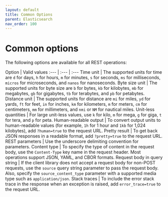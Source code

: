 ```yaml
---
layout: default
title: Common Options
parent: Elasticsearch
nav_order: 100
---
```


# Common options

The following options are available for all REST operations:

Option | Valid values
:--- | :--- | :---
Time unit | The supported units for time are `d` for days, `h` for hours, `m` for minutes, `s` for seconds, `ms` for milliseconds, `micros` for microseconds, and `nanos` for nanoseconds.
Byte size unit | The supported units for byte size are `b` for bytes, `kb` for kilobytes, `mb` for megabytes, `gb` for gigabytes, `tb` for terabytes, and `pb` for petabytes.
Distance unit | The supported units for distance are `mi` for miles, `yd` for yards, `ft` for feet, `in` for inches, `km` for kilometers, `m` for meters, `cm` for centimeters, `mm` for millimeters, and `nmi` or `NM` for nautical miles.
Unit-less quantities | For large unit-less values, use `k` for kilo, `m` for mega, `g` for giga, `t` for tera, and `p` for peta.
Human-readable output | To convert output units to human-readable values (for example, `1h` for 1 hour and `1kb` for 1,024 kilobytes), add `?human=true` to the request URL.
Pretty result | To get back JSON responses in a readable format, add `?pretty=true` to the request URL.
REST parameters | Use the underscore delimiting convention for parameters.
Content type | To specify the type of content in the request body, use the `Content-Type` key name in the request header. Most operations support JSON, YAML, and CBOR formats.
Request body in query string | If the client library does not accept a request body for non-POST requests, use the `source` query string parameter to pass the request body. Also, specify the `source_content_type` parameter with a supported media type such as `application/json`.
Stack traces | To include the error stack trace in the response when an exception is raised, add `error_trace=true` to the request URL.
